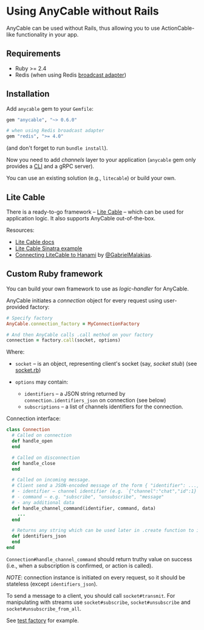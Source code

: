 # Using AnyCable without Rails

AnyCable can be used without Rails, thus allowing you to use ActionCable-like functionality in your app.

## Requirements

- Ruby >= 2.4
- Redis (when using Redis [broadcast adapter](broadcast_adapters.md))

## Installation

Add `anycable` gem to your `Gemfile`:

```ruby
gem "anycable", "~> 0.6.0"

# when using Redis broadcast adapter
gem "redis", ">= 4.0"
```

(and don't forget to run `bundle install`).

Now you need to add _channels_ layer to your application (`anycable` gem only provides a [CLI](./cli.md) and a gRPC server).

You can use an existing solution (e.g., `litecable`) or build your own.

## Lite Cable

There is a ready-to-go framework – [Lite Cable](https://github.com/palkan/litecable) – which can be used for application logic. It also supports AnyCable out-of-the-box.

Resources:

- [Lite Cable docs](https://github.com/palkan/litecable)
- [Lite Cable Sinatra example](https://github.com/palkan/litecable/tree/master/examples/sinatra)
- [Connecting LiteCable to Hanami](http://gabrielmalakias.com.br/ruby/hanami/iot/2017/05/26/websockets-connecting-litecable-to-hanami.html) by [@GabrielMalakias](https://github.com/GabrielMalakias).

## Custom Ruby framework

You can build your own framework to use as _logic-handler_ for AnyCable.

AnyCable initiates a _connection_ object for every request using user-provided factory:

```ruby
# Specify factory
AnyCable.connection_factory = MyConnectionFactory

# And then AnyCable calls .call method on your factory
connection = factory.call(socket, options)
```

Where:

- `socket` – is an object, representing client's socket (say, _socket stub_) (see [socket.rb](https://github.com/anycable/anycable/blob/master/lib/anycable/socket.rb))

- `options` may contain:
  - `identifiers` – a JSON string returned by `connection.identifiers_json` on connection (see below)
  - `subscriptions` – a list of channels identifiers for the connection.

Connection interface:

```ruby
class Connection
  # Called on connection
  def handle_open
  end

  # Called on disconnection
  def handle_close
  end

  # Called on incoming message.
  # Client send a JSON-encoded message of the form { "identifier": ..., "command": ..., "data" ... }.
  # - identifier – channel identifier (e.g. `{"channel":"chat","id":1}`)
  # - command – e.g. "subscribe", "unsubscribe", "message"
  # - any additional data
  def handle_channel_command(identifier, command, data)
    ...
  end

  # Returns any string which can be used later in .create function to initiate connection.
  def identifiers_json
  end
end
```

`Connection#handle_channel_command` should return truthy value on success (i.e., when a subscription is confirmed, or action is called).

*NOTE*: connection instance is initiated on every request, so it should be stateless (except `identifiers_json`).

To send a message to a client, you should call `socket#transmit`.
For manipulating with streams use `socket#subscribe`, `socket#unsubscribe` and `socket#unsubscribe_from_all`.

See [test factory](https://github.com/anycable/anycable/blob/master/spec/support/test_factory.rb) for example.
